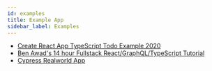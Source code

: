 ```yaml
---
id: examples
title: Example App
sidebar_label: Examples
---
```


- [Create React App TypeScript Todo Example 2020](https://github.com/laststance/create-react-app-typescript-todo-example-2020)
- [Ben Awad's 14 hour Fullstack React/GraphQL/TypeScript Tutorial](https://www.youtube.com/watch?v=I6ypD7qv3Z8)
- [Cypress Realworld App](https://github.com/cypress-io/cypress-realworld-app)
